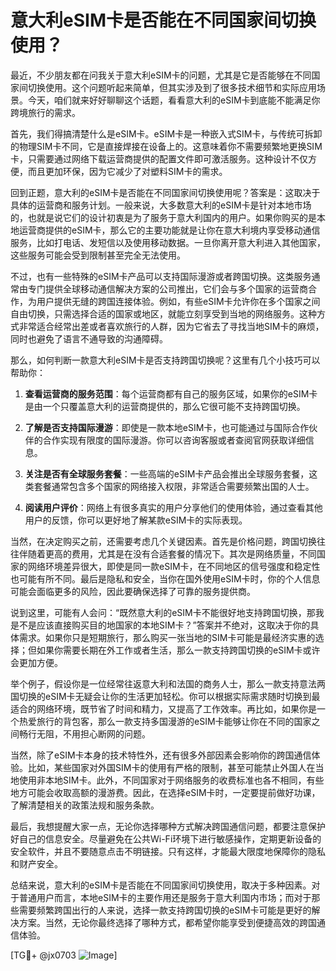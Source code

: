 # 意大利eSIM卡是否能在不同国家间切换使用？

最近，不少朋友都在问我关于意大利eSIM卡的问题，尤其是它是否能够在不同国家间切换使用。这个问题听起来简单，但其实涉及到了很多技术细节和实际应用场景。今天，咱们就来好好聊聊这个话题，看看意大利的eSIM卡到底能不能满足你跨境旅行的需求。

首先，我们得搞清楚什么是eSIM卡。eSIM卡是一种嵌入式SIM卡，与传统可拆卸的物理SIM卡不同，它是直接焊接在设备上的。这意味着你不需要频繁地更换SIM卡，只需要通过网络下载运营商提供的配置文件即可激活服务。这种设计不仅方便，而且更加环保，因为它减少了对塑料SIM卡的需求。

回到正题，意大利的eSIM卡是否能在不同国家间切换使用呢？答案是：这取决于具体的运营商和服务计划。一般来说，大多数意大利的eSIM卡是针对本地市场的，也就是说它们的设计初衷是为了服务于意大利国内的用户。如果你购买的是本地运营商提供的eSIM卡，那么它的主要功能就是让你在意大利境内享受移动通信服务，比如打电话、发短信以及使用移动数据。一旦你离开意大利进入其他国家，这些服务可能会受到限制甚至完全无法使用。

不过，也有一些特殊的eSIM卡产品可以支持国际漫游或者跨国切换。这类服务通常由专门提供全球移动通信解决方案的公司推出，它们会与多个国家的运营商合作，为用户提供无缝的跨国连接体验。例如，有些eSIM卡允许你在多个国家之间自由切换，只需选择合适的国家或地区，就能立刻享受到当地的网络服务。这种方式非常适合经常出差或者喜欢旅行的人群，因为它省去了寻找当地SIM卡的麻烦，同时也避免了语言不通导致的沟通障碍。

那么，如何判断一款意大利eSIM卡是否支持跨国切换呢？这里有几个小技巧可以帮助你：

1. **查看运营商的服务范围**：每个运营商都有自己的服务区域，如果你的eSIM卡是由一个只覆盖意大利的运营商提供的，那么它很可能不支持跨国切换。
   
2. **了解是否支持国际漫游**：即使是一款本地eSIM卡，也可能通过与国际合作伙伴的合作实现有限度的国际漫游。你可以咨询客服或者查阅官网获取详细信息。

3. **关注是否有全球服务套餐**：一些高端的eSIM卡产品会推出全球服务套餐，这类套餐通常包含多个国家的网络接入权限，非常适合需要频繁出国的人士。

4. **阅读用户评价**：网络上有很多真实的用户分享他们的使用体验，通过查看其他用户的反馈，你可以更好地了解某款eSIM卡的实际表现。

当然，在决定购买之前，还需要考虑几个关键因素。首先是价格问题，跨国切换往往伴随着更高的费用，尤其是在没有合适套餐的情况下。其次是网络质量，不同国家的网络环境差异很大，即使是同一款eSIM卡，在不同地区的信号强度和稳定性也可能有所不同。最后是隐私和安全，当你在国外使用eSIM卡时，你的个人信息可能会面临更多的风险，因此要确保选择了可靠的服务提供商。

说到这里，可能有人会问：“既然意大利的eSIM卡不能很好地支持跨国切换，那我是不是应该直接购买目的地国家的本地SIM卡？”答案并不绝对，这取决于你的具体需求。如果你只是短期旅行，那么购买一张当地的SIM卡可能是最经济实惠的选择；但如果你需要长期在外工作或者生活，那么一款支持跨国切换的eSIM卡或许会更加方便。

举个例子，假设你是一位经常往返意大利和法国的商务人士，那么一款支持意法两国切换的eSIM卡无疑会让你的生活更加轻松。你可以根据实际需求随时切换到最适合的网络环境，既节省了时间和精力，又提高了工作效率。再比如，如果你是一个热爱旅行的背包客，那么一款支持多国漫游的eSIM卡能够让你在不同的国家之间畅行无阻，不用担心断网的问题。

当然，除了eSIM卡本身的技术特性外，还有很多外部因素会影响你的跨国通信体验。比如，某些国家对外国SIM卡的使用有严格的限制，甚至可能禁止外国人在当地使用非本地SIM卡。此外，不同国家对于网络服务的收费标准也各不相同，有些地方可能会收取高额的漫游费。因此，在选择eSIM卡时，一定要提前做好功课，了解清楚相关的政策法规和服务条款。

最后，我想提醒大家一点，无论你选择哪种方式解决跨国通信问题，都要注意保护好自己的信息安全。尽量避免在公共Wi-Fi环境下进行敏感操作，定期更新设备的安全软件，并且不要随意点击不明链接。只有这样，才能最大限度地保障你的隐私和财产安全。

总结来说，意大利的eSIM卡是否能在不同国家间切换使用，取决于多种因素。对于普通用户而言，本地eSIM卡的主要作用还是服务于意大利国内市场；而对于那些需要频繁跨国出行的人来说，选择一款支持跨国切换的eSIM卡可能是更好的解决方案。当然，无论你最终选择了哪种方式，都希望你能享受到便捷高效的跨国通信体验。

[TG💪+ @jx0703 ![Image](https://github.com/user-attachments/assets/dbca1d08-cadb-493c-b0ec-ad6f7a83f270)]